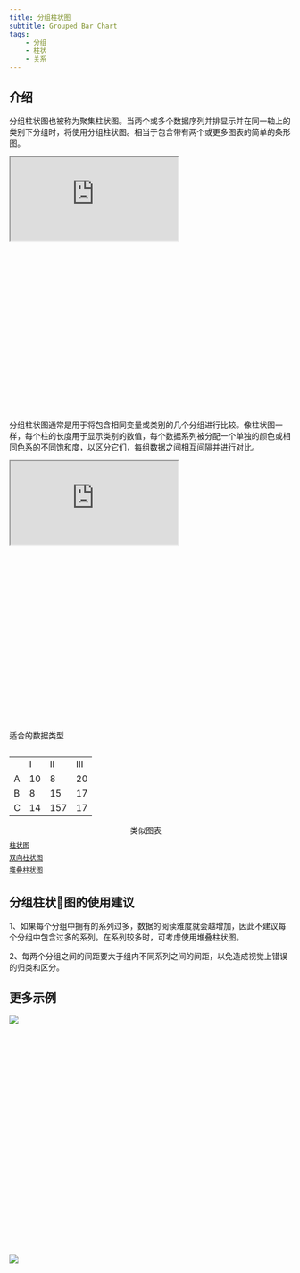 ```yaml
---
title: 分组柱状图
subtitle: Grouped Bar Chart
tags:
	- 分组
	- 柱状
	- 关系
---
```


## 介绍

分组柱状图也被称为聚集柱状图。当两个或多个数据序列并排显示并在同一轴上的类别下分组时，将使用分组柱状图。相当于包含带有两个或更多图表的简单的条形图。

<div class="article-look-outside">
	<div class="article-look-inside" style="padding-bottom:60%">
	    <iframe class="article-look-content"
	    src="http://gallery.echartsjs.com/view-lite.html?cid=xr13FAH54f&v=1">
	    </iframe>
	</div>
</div>

分组柱状图通常是用于将包含相同变量或类别的几个分组进行比较。像柱状图一样，每个柱的长度用于显示类别的数值，每个数据系列被分配一个单独的颜色或相同色系的不同饱和度，以区分它们，每组数据之间相互间隔并进行对比。

<div class="article-look-outside">
	<div class="article-look-inside" style="padding-bottom:65%">
	    <iframe class="article-look-content"
	    src="http://gallery.echartsjs.com/view-lite.html?cid=xry8WsXdOW&v=3">
	    </iframe>
	</div>
</div>

<div  class="datatype" style="overflow:hidden" width="180px">
<p style="font-size:14px;font-weight:500;margin: 0 0 13px 0;">适合的数据类型</p>
<table class="lefttable" style="width: 40%; float:left; margin-right:15px">
	<tr>
		<td> </td>
		<td>I</td>
        <td>II</td>
		 <td>III</td>
	</tr>
	<tr>
		<td>A</td>
		<td>10</td>
        <td>8</td>
		<td>20</td>
	</tr>
	<tr>
		<td>B</td>
		<td>8</td>
        <td>15</td>
		<td>17</td>
	</tr>
	<tr>
		<td>C</td>
		<td>14</td>
        <td>157</td>
		<td>17</td>
	</tr>
</table>

<div class="morechart" style="margin-top: 150px">
		<p style="font-size:14px;font-weight:500;margin: 0 0 8px 0">类似图表</p>
		<a href="/chartusage/bar" style="display:block;margin: 5px 0;font-size:12px">柱状图</a>
		<a href="/chartusage/bi-directional-bar" style="display:block;margin: 5px 0;font-size:12px">双向柱状图</a>
		<a href="/chartusage/stacked-bar" style="display:block;margin: 5px 0;font-size:12px">堆叠柱状图</a>
		</div>


</div>

## 分组柱状图的使用建议

1、如果每个分组中拥有的系列过多，数据的阅读难度就会越增加，因此不建议每个分组中包含过多的系列。在系列较多时，可考虑使用堆叠柱状图。

2、每两个分组之间的间距要大于组内不同系列之间的间距，以免造成视觉上错误的归类和区分。

## 更多示例

<div class="more-charts-example">
	<div class="charts-example-one">
		<a href="http://gallery.echartsjs.com/view-lite.html?cid=multiple-y-axis">
			<div class="example-look-outside">
				<div class="article-look-inside" style="padding-bottom:81.90%">
				    <img class="article-look-content" src="./1group.png">
				</div>
			</div>
		</a>
	</div>
	<div class="charts-example-one">
		<a href="http://gallery.echartsjs.com/view-lite.html?cid=xBk7TY_hWx">
			<div class="example-look-outside">
				<div class="article-look-inside" style="padding-bottom:81.90%">
				    <img class="article-look-content" src="./2group.png">
				</div>
			</div>
		</a>
	</div>
</div>